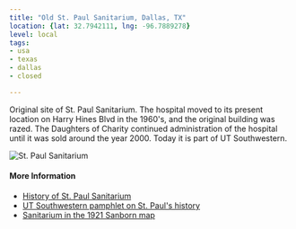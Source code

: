 ```yaml
---
title: "Old St. Paul Sanitarium, Dallas, TX"
location: {lat: 32.7942111, lng: -96.7889278}
level: local
tags:
- usa
- texas
- dallas
- closed

---
```



Original site of St. Paul Sanitarium.  The hospital moved to its present location on Harry Hines Blvd in the 1960's, and the original building was razed.  The Daughters of Charity continued administration of the hospital until it was sold around the year 2000.  Today it is part of UT Southwestern.

![St. Paul Sanitarium](https://cityofdallaspreservation.files.wordpress.com/2020/04/st.-pauls-aerial.jpg)

#### More Information

* [History of St. Paul Sanitarium](https://cityofdallaspreservation.wordpress.com/2020/04/01/st-pauls-sanitarium-in-dallas-tx/)
* [UT Southwestern pamphlet on St. Paul's history](https://www.utsouthwestern.edu/edumedia/edufiles/about_us/Giving/st-paul-mag-2015.pdf)
* [Sanitarium in the 1921 Sanborn map](https://maps.lib.utexas.edu/maps/sanborn/d-f/txu-sanborn-dallas-1921-38.jpg)





